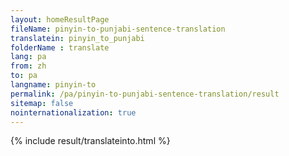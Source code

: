 ```yaml
---
layout: homeResultPage
fileName: pinyin-to-punjabi-sentence-translation
translatein: pinyin_to_punjabi
folderName : translate
lang: pa
from: zh
to: pa
langname: pinyin-to
permalink: /pa/pinyin-to-punjabi-sentence-translation/result
sitemap: false
nointernationalization: true
---
```

{% include result/translateinto.html %}

<script src="/js/result/translation.js" data-foldername="{{page.folderName}}" data-lang="{{page.lang}}"></script>
